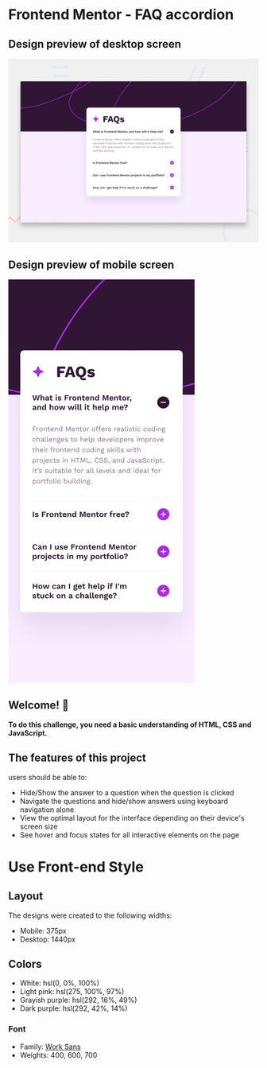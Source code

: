 # Frontend Mentor - FAQ accordion

## Design preview of desktop screen

![Design preview for the FAQ accordion coding challenge](./design/desktop-preview.jpg)

## Design preview of mobile screen

![Design preview of mobile screen size](./design/mobile-design.jpg)

## Welcome! 👋

**To do this challenge, you need a basic understanding of HTML, CSS and JavaScript.**

## The features of this project

users should be able to: 

- Hide/Show the answer to a question when the question is clicked
- Navigate the questions and hide/show answers using keyboard navigation alone
- View the optimal layout for the interface depending on their device's screen size
- See hover and focus states for all interactive elements on the page

# Use Front-end Style

## Layout

The designs were created to the following widths:

- Mobile: 375px
- Desktop: 1440px


## Colors

- White: hsl(0, 0%, 100%)
- Light pink: hsl(275, 100%, 97%)
- Grayish purple: hsl(292, 16%, 49%)
- Dark purple: hsl(292, 42%, 14%)


### Font

- Family: [Work Sans](https://fonts.google.com/specimen/Work+Sans)
- Weights: 400, 600, 700
